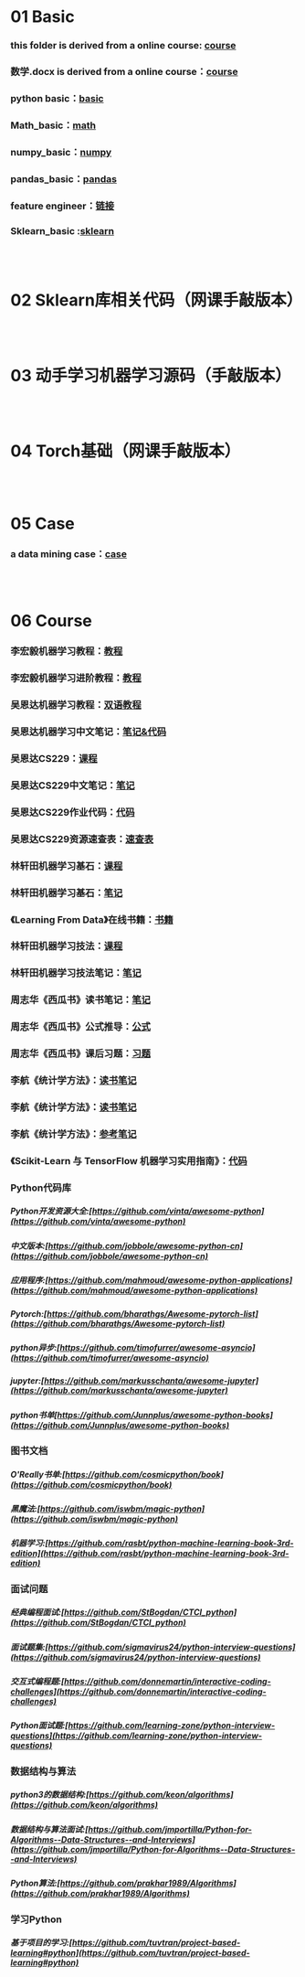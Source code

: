 # 01 Basic
### this folder is derived from a online course: [course](https://www.bilibili.com/video/BV1HJ411j7NG)
### 数学.docx is derived from a online course：[course](https://www.bilibili.com/video/BV1az4y1f7di?from=search&seid=15002071248191184005)
### python basic：[basic](https://blog.csdn.net/qxyloveyy/article/details/115278014)
### Math_basic：[math](https://zhuanlan.zhihu.com/p/36311622)
### numpy_basic：[numpy](https://github.com/QinHsiu/numpy-100)
### pandas_basic：[pandas](https://github.com/QinHsiu/machine_learning_beginner/tree/master/pandas)
### feature engineer：[链接](https://blog.csdn.net/Datawhale/article/details/83033869)
### Sklearn_basic :[sklearn](https://github.com/QinHsiu/Sklearn) 

<br/>

<br/>

# 02 Sklearn库相关代码（网课手敲版本）

<br/>

<br/>

# 03 动手学习机器学习源码（手敲版本）

<br/>

<br/>

# 04 Torch基础（网课手敲版本）

<br/>

<br/>

# 05 Case

### a data mining case：[case](https://blog.csdn.net/datawhale/article/details/80847662)

<br/>

<br/>

# 06 Course
### 李宏毅机器学习教程：[教程](https://aistudio.baidu.com/aistudio/education/group/info/1978)
### 李宏毅机器学习进阶教程：[教程](https://aistudio.baidu.com/aistudio/education/group/info/1979)

### 吴恩达机器学习教程：[双语教程](https://www.bilibili.com/video/BV164411S78V)
### 吴恩达机器学习中文笔记：[笔记&代码](https://github.com/fengdu78/Coursera-ML-AndrewNg-Notes)

### 吴恩达CS229：[课程](https://www.bilibili.com/video/BV1iK411W7p9?from=search&seid=14090128442942491780)
### 吴恩达CS229中文笔记：[笔记](https://kivy-cn.github.io/Stanford-CS-229-CN/#/)
### 吴恩达CS229作业代码：[代码](https://github.com/Sierkinhane/CS229-ML-Implements)
### 吴恩达CS229资源速查表：[速查表](https://github.com/QinHsiu/stanford-cs-229-machine-learning)

### 林轩田机器学习基石：[课程](https://www.bilibili.com/video/BV1Cx411i7op?from=search&seid=15572856180094825579)
### 林轩田机器学习基石：[笔记](https://redstonewill.com/category/ai-notes/lin-ml-foundations/)
### 《Learning From Data》在线书籍：[书籍](http://amlbook.com/)

### 林轩田机器学习技法：[课程](https://www.bilibili.com/video/av36760800)
### 林轩田机器学习技法笔记：[笔记](https://redstonewill.com/category/ai-notes/lin-ml-techniques/)

### 周志华《西瓜书》读书笔记：[笔记](https://www.cnblogs.com/limitlessun/p/8505647.html#_label0)
### 周志华《西瓜书》公式推导：[公式](https://datawhalechina.github.io/pumpkin-book/#/)
### 周志华《西瓜书》课后习题：[习题](https://zhuanlan.zhihu.com/c_1013850291887845376)

### 李航《统计学方法》：[读书笔记](https://www.cnblogs.com/limitlessun/p/8611103.html)
### 李航《统计学方法》：[读书笔记](https://github.com/SmirkCao/Lihang)
### 李航《统计学方法》：[参考笔记](https://zhuanlan.zhihu.com/p/36378498)

### 《Scikit-Learn 与 TensorFlow 机器学习实用指南》：[代码](https://github.com/QinHsiu/handson-ml)



### Python代码库

##### Python开发资源大全:[https://github.com/vinta/awesome-python](https://github.com/vinta/awesome-python)

##### 中文版本:[https://github.com/jobbole/awesome-python-cn](https://github.com/jobbole/awesome-python-cn)

##### 应用程序:[https://github.com/mahmoud/awesome-python-applications](https://github.com/mahmoud/awesome-python-applications)

##### Pytorch:[https://github.com/bharathgs/Awesome-pytorch-list](https://github.com/bharathgs/Awesome-pytorch-list)

##### python异步:[https://github.com/timofurrer/awesome-asyncio](https://github.com/timofurrer/awesome-asyncio)

##### jupyter:[https://github.com/markusschanta/awesome-jupyter](https://github.com/markusschanta/awesome-jupyter)

##### python书单[https://github.com/Junnplus/awesome-python-books](https://github.com/Junnplus/awesome-python-books)

### 图书文档

##### O'Really书单:[https://github.com/cosmicpython/book](https://github.com/cosmicpython/book)

##### 黑魔法:[https://github.com/iswbm/magic-python](https://github.com/iswbm/magic-python)

##### 机器学习:[https://github.com/rasbt/python-machine-learning-book-3rd-edition](https://github.com/rasbt/python-machine-learning-book-3rd-edition)

### 面试问题

##### 经典编程面试:[https://github.com/StBogdan/CTCI_python](https://github.com/StBogdan/CTCI_python)

##### 面试题集:[https://github.com/sigmavirus24/python-interview-questions](https://github.com/sigmavirus24/python-interview-questions)

##### 交互式编程题:[https://github.com/donnemartin/interactive-coding-challenges](https://github.com/donnemartin/interactive-coding-challenges)

##### Python面试题:[https://github.com/learning-zone/python-interview-questions](https://github.com/learning-zone/python-interview-questions)

### 数据结构与算法

##### python3的数据结构:[https://github.com/keon/algorithms](https://github.com/keon/algorithms)

##### 数据结构与算法面试:[https://github.com/jmportilla/Python-for-Algorithms--Data-Structures--and-Interviews](https://github.com/jmportilla/Python-for-Algorithms--Data-Structures--and-Interviews)

##### Python算法:[https://github.com/prakhar1989/Algorithms](https://github.com/prakhar1989/Algorithms)

### 学习Python

##### 基于项目的学习:[https://github.com/tuvtran/project-based-learning#python](https://github.com/tuvtran/project-based-learning#python)



